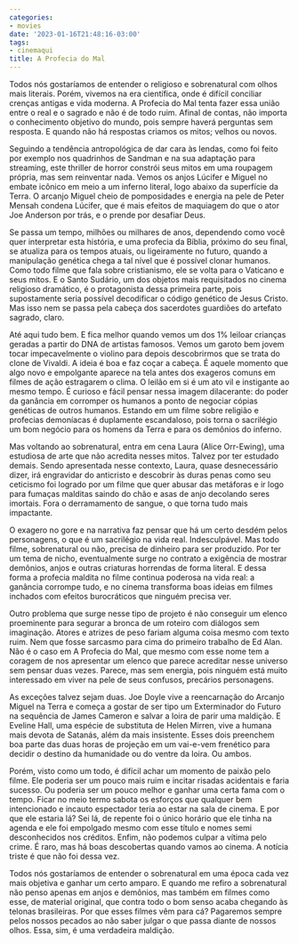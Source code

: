 ```yaml
---
categories:
- movies
date: '2023-01-16T21:48:16-03:00'
tags:
- cinemaqui
title: A Profecia do Mal
---
```


Todos nós gostaríamos de entender o religioso e sobrenatural com olhos mais literais. Porém, vivemos na era científica, onde é difícil conciliar crenças antigas e vida moderna. A Profecia do Mal tenta fazer essa união entre o real e o sagrado e não é de todo ruim. Afinal de contas, não importa o conhecimento objetivo do mundo, pois sempre haverá perguntas sem resposta. E quando não há respostas criamos os mitos; velhos ou novos.

Seguindo a tendência antropológica de dar cara às lendas, como foi feito por exemplo nos quadrinhos de Sandman e na sua adaptação para streaming, este thriller de horror constrói seus mitos em uma roupagem própria, mas sem reinventar nada. Vemos os anjos Lúcifer e Miguel no embate icônico em meio a um inferno literal, logo abaixo da superfície da Terra. O arcanjo Miguel cheio de pomposidades e energia na pele de Peter Mensah condena Lúcifer, que é mais efeitos de maquiagem do que o ator Joe Anderson por trás, e o prende por desafiar Deus.

Se passa um tempo, milhões ou milhares de anos, dependendo como você quer interpretar esta história, e uma profecia da Bíblia, próximo do seu final, se atualiza para os tempos atuais, ou ligeiramente no futuro, quando a manipulação genética chega a tal nível que é possível clonar humanos. Como todo filme que fala sobre cristianismo, ele se volta para o Vaticano e seus mitos. E o Santo Sudário, um dos objetos mais requisitados no cinema religioso dramático, é o protagonista dessa primeira parte, pois supostamente seria possível decodificar o código genético de Jesus Cristo. Mas isso nem se passa pela cabeça dos sacerdotes guardiões do artefato sagrado, claro.

Até aqui tudo bem. E fica melhor quando vemos um dos 1% leiloar crianças geradas a partir do DNA de artistas famosos. Vemos um garoto bem jovem tocar impecavelmente o violino para depois descobrirmos que se trata do clone de Vivaldi. A ideia é boa e faz coçar a cabeça. É aquele momento que algo novo e empolgante aparece na tela antes dos exageros comuns em filmes de ação estragarem o clima. O leilão em si é um ato vil e instigante ao mesmo tempo. É curioso e fácil pensar nessa imagem dilacerante: do poder da ganância em corromper os humanos a ponto de negociar cópias genéticas de outros humanos. Estando em um filme sobre religião e profecias demoníacas é duplamente escandaloso, pois torna o sacrilégio um bom negócio para os homens da Terra e para os demônios do inferno.

Mas voltando ao sobrenatural, entra em cena Laura (Alice Orr-Ewing), uma estudiosa de arte que não acredita nesses mitos. Talvez por ter estudado demais. Sendo apresentada nesse contexto, Laura, quase desnecessário dizer, irá engravidar do anticristo e descobrir às duras penas como seu ceticismo foi logrado por um filme que quer abusar das metáforas e ir logo para fumaças malditas saindo do chão e asas de anjo decolando seres imortais. Fora o derramamento de sangue, o que torna tudo mais impactante.

O exagero no gore e na narrativa faz pensar que há um certo desdém pelos personagens, o que é um sacrilégio na vida real. Indesculpável. Mas todo filme, sobrenatural ou não, precisa de dinheiro para ser produzido. Por ter um tema de nicho, eventualmente surge no contrato a exigência de mostrar demônios, anjos e outras criaturas horrendas de forma literal. E dessa forma a profecia maldita no filme continua poderosa na vida real: a ganância corrompe tudo, e no cinema transforma boas ideias em filmes inchados com efeitos burocráticos que ninguém precisa ver.

Outro problema que surge nesse tipo de projeto é não conseguir um elenco proeminente para segurar a bronca de um roteiro com diálogos sem imaginação. Atores e atrizes de peso fariam alguma coisa mesmo com texto ruim. Nem que fosse sarcasmo para cima do primeiro trabalho de Ed Alan. Não é o caso em A Profecia do Mal, que mesmo com esse nome tem a coragem de nos apresentar um elenco que parece acreditar nesse universo sem pensar duas vezes. Parece, mas sem energia, pois ninguém está muito interessado em viver na pele de seus confusos, precários personagens.

As exceções talvez sejam duas. Joe Doyle vive a reencarnação do Arcanjo Miguel na Terra e começa a gostar de ser tipo um Exterminador do Futuro na sequência de James Cameron e salvar a loira de parir uma maldição. E Eveline Hall, uma espécie de substituta de Helen Mirren, vive a humana mais devota de Satanás, além da mais insistente. Esses dois preenchem boa parte das duas horas de projeção em um vai-e-vem frenético para decidir o destino da humanidade ou do ventre da loira. Ou ambos.

Porém, visto como um todo, é difícil achar um momento de paixão pelo filme. Ele poderia ser um pouco mais ruim e incitar risadas acidentais e faria sucesso. Ou poderia ser um pouco melhor e ganhar uma certa fama com o tempo. Ficar no meio termo sabota os esforços que qualquer bem intencionado e incauto espectador teria ao estar na sala de cinema. E por que ele estaria lá? Sei lá, de repente foi o único horário que ele tinha na agenda e ele foi empolgado mesmo com esse título e nomes semi desconhecidos nos créditos. Enfim, não podemos culpar a vítima pelo crime. É raro, mas há boas descobertas quando vamos ao cinema. A notícia triste é que não foi dessa vez.

Todos nós gostaríamos de entender o sobrenatural em uma época cada vez mais objetiva e ganhar um certo amparo. E quando me refiro a sobrenatural não penso apenas em anjos e demônios, mas também em filmes como esse, de material original, que contra todo o bom senso acaba chegando às telonas brasileiras. Por que esses filmes vêm para cá? Pagaremos sempre pelos nossos pecados ao não saber julgar o que passa diante de nossos olhos. Essa, sim, é uma verdadeira maldição.
